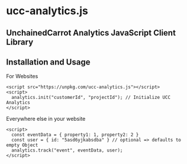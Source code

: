 # ucc-analytics.js

## UnchainedCarrot Analytics JavaScript Client Library

Installation and Usage
----------------------

For Websites

```
<script src="https://unpkg.com/ucc-analytics.js"></script>
<script>
  analytics.init("customerId", "projectId"); // Initialize UCC Analytics
</script>
```

Everywhere else in your website

```
<script>
  const eventData = { property1: 1, property2: 2 }
  const user = { id: "5asd6yjkabsdba" } // optional => defaults to empty Object
  analytics.track("event", eventData, user);
</script>
```
